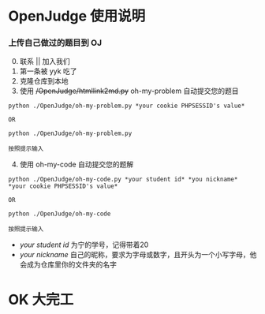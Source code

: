 # OpenJudge 使用说明

### 上传自己做过的题目到 OJ
0. 联系 || 加入我们
1. 第一条被 yyk 吃了
2. 克隆仓库到本地
3. 使用 ~~/OpenJudge/htmllink2md.py~~ oh-my-problem 自动提交您的题目
```
python ./OpenJudge/oh-my-problem.py *your cookie PHPSESSID's value*

OR

python ./OpenJudge/oh-my-problem.py

按照提示输入
```
4. 使用 oh-my-code 自动提交您的题解
```
python ./OpenJudge/oh-my-code.py *your student id* *you nickname* *your cookie PHPSESSID's value*

OR

python ./OpenJudge/oh-my-code

按照提示输入
```
- *your student id* 为宁的学号，记得带着20
- *your nickname* 自己的昵称，要求为字母或数字，且开头为一个小写字母，他会成为仓库里你的文件夹的名字

# OK 大完工